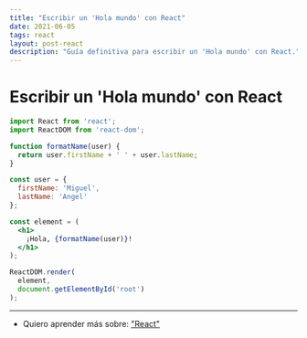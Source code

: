 ```yaml
---
title: "Escribir un 'Hola mundo' con React"
date: 2021-06-05
tags: react
layout: post-react
description: "Guía definitiva para escribir un 'Hola mundo' con React."
---
```


# Escribir un 'Hola mundo' con React

````jsx
import React from 'react';
import ReactDOM from 'react-dom';

function formatName(user) {
  return user.firstName + ' ' + user.lastName;
}

const user = {
  firstName: 'Miguel',
  lastName: 'Angel'
};

const element = (
  <h1>
    ¡Hola, {formatName(user)}!
  </h1>
);

ReactDOM.render(
  element,
  document.getElementById('root')
);
````

***

- Quiero aprender más sobre: ["React"](../00/react)
